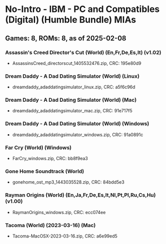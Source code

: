 # No-Intro - IBM - PC and Compatibles (Digital) (Humble Bundle) MIAs
## Games: 8, ROMs: 8, as of 2025-02-08

### Assassin's Creed Director's Cut (World) (En,Fr,De,Es,It) (v1.02)
- AssassinsCreed_directorscut_1405532476.zip, CRC: 195e80d9

### Dream Daddy - A Dad Dating Simulator (World) (Linux)
- dreamdaddy_adaddatingsimulator_linux.zip, CRC: a5f6c96d

### Dream Daddy - A Dad Dating Simulator (World) (Mac)
- dreamdaddy_adaddatingsimulator_mac.zip, CRC: 91e717f5

### Dream Daddy - A Dad Dating Simulator (World) (Windows)
- dreamdaddy_adaddatingsimulator_windows.zip, CRC: 91a0891c

### Far Cry (World) (Windows)
- FarCry_windows.zip, CRC: bb8f9ea3

### Gone Home Soundtrack (World)
- gonehome_ost_mp3_1443035528.zip, CRC: 84bdd5e3

### Rayman Origins (World) (En,Ja,Fr,De,Es,It,Nl,Pt,Pl,Ru,Cs,Hu) (v1.00)
- RaymanOrigins_windows.zip, CRC: ecc074ee

### Tacoma (World) (2023-03-16) (Mac)
- Tacoma-MacOSX-2023-03-16.zip, CRC: a6e99ed5

